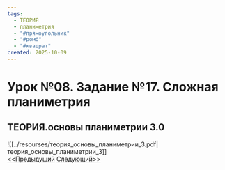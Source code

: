 ```yaml
---
tags:
  - ТЕОРИЯ
  - планиметрия
  - "#прямоугольник"
  - "#ромб"
  - "#квадрат"
created: 2025-10-09
---
```

# Урок №08. Задание №17. Сложная планиметрия
## ТЕОРИЯ.основы планиметрии 3.0
![[../resourses/теория_основы_планиметрии_3.pdf|теория_основы_планиметрии_3]]  
[<<Предыдущий](<Lesson 7>) [Следующий>>](<Lesson 9>)
